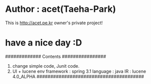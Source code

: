  
 # Author : acet(Taeha-Park)
  This is http://acet.pe.kr owner's private project!
 # have a nice day :D
 
 ############# Contents ################
 1) change simple code, Junit code.
 2) UI + lucene
 env
 framework : spring 3.1
 language  : java
 IR        : lucene 4.0_ALPHA
 #######################################
 
